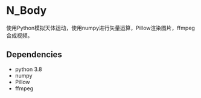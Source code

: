 # N_Body

使用Python模拟天体运动，使用numpy进行矢量运算，Pillow渲染图片，ffmpeg合成视频。

## Dependencies

* python 3.8
* numpy
* Pillow
* ffmpeg

